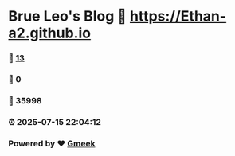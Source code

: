 # Brue Leo's Blog :link: https://Ethan-a2.github.io 
### :page_facing_up: [13](https://Ethan-a2.github.io/tag.html) 
### :speech_balloon: 0 
### :hibiscus: 35998 
### :alarm_clock: 2025-07-15 22:04:12 
### Powered by :heart: [Gmeek](https://github.com/Meekdai/Gmeek)
